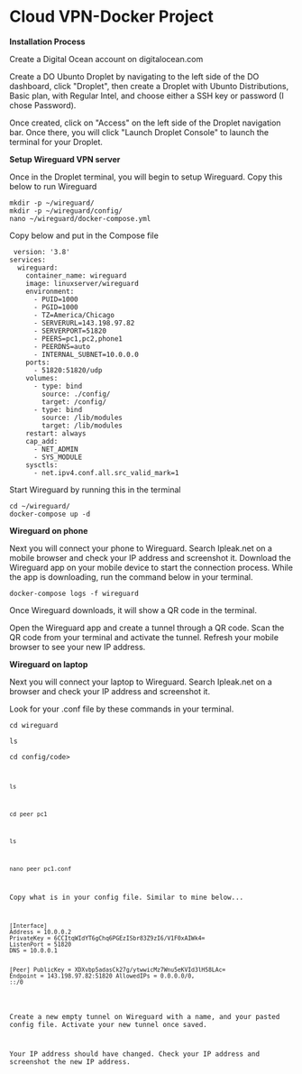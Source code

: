 # Cloud VPN-Docker Project

**Installation Process**
<p>Create a Digital Ocean account on digitalocean.com</p>
<p>Create a DO Ubunto Droplet by navigating to the left side of the DO dashboard, click "Droplet", then create a Droplet with Ubunto Distributions, Basic plan, with Regular Intel, and choose either a SSH key or password (I chose Password). </p>
<p>Once created, click on "Access" on the left side of the Droplet navigation bar. Once there, you will click "Launch Droplet Console" to launch the terminal for your Droplet. </p>

**Setup Wireguard VPN server**
<p>Once in the Droplet terminal, you will begin to setup Wireguard. Copy this below to run Wireguard</p>
<pre><code>mkdir -p ~/wireguard/
mkdir -p ~/wireguard/config/
nano ~/wireguard/docker-compose.yml</code></pre>

<p>Copy below and put in the Compose file</p>
<pre><code> version: '3.8'
services:
  wireguard:
    container_name: wireguard
    image: linuxserver/wireguard
    environment:
      - PUID=1000
      - PGID=1000
      - TZ=America/Chicago
      - SERVERURL=143.198.97.82
      - SERVERPORT=51820
      - PEERS=pc1,pc2,phone1
      - PEERDNS=auto
      - INTERNAL_SUBNET=10.0.0.0
    ports:
      - 51820:51820/udp
    volumes:
      - type: bind
        source: ./config/
        target: /config/
      - type: bind
        source: /lib/modules
        target: /lib/modules
    restart: always
    cap_add:
      - NET_ADMIN
      - SYS_MODULE
    sysctls:
      - net.ipv4.conf.all.src_valid_mark=1</code></pre>

<p>Start Wireguard by running this in the terminal</p>
<pre><code>cd ~/wireguard/
docker-compose up -d</code></pre>

**Wireguard on phone**
<p>Next you will connect your phone to Wireguard. Search Ipleak.net on a mobile browser and check your IP address and screenshot it. Download the Wireguard app on your mobile device to start the connection process. While the app is downloading, run the command below in your terminal.</p>
<pre><code>docker-compose logs -f wireguard</code></pre>
<p>Once Wireguard downloads, it will show a QR code in the terminal.</p>
<p>Open the Wireguard app and create a tunnel through a QR code. Scan the QR code from your terminal and activate the tunnel. Refresh your mobile browser to see your new IP address.</p>

**Wireguard on laptop**
<p>Next you will connect your laptop to Wireguard. Search Ipleak.net on a browser and check your IP address and screenshot it.</p>
<p>Look for your .conf file by these commands in your terminal.</p>
<pre><code>cd wireguard</code></pre>
<pre><code>ls</code></pre>
<pre><code>cd config/code></pre>
<pre><code>ls</code></pre>
<pre><code>cd peer_pc1</code></pre>
<pre><code>ls</code></pre>
<pre><code>nano peer_pc1.conf</code></pre>
<p>Copy what is in your config file. Similar to mine below...</p>
<pre><code>[Interface]
Address = 10.0.0.2
PrivateKey = 6CCItqWIdYT6gChq6PGEzISbr83Z9zI6/V1F0xAIWk4=
ListenPort = 51820
DNS = 10.0.0.1

[Peer]
PublicKey = XDXvbp5adasCk27g/ytwwicMz7Wnu5eKVId3lH58LAc=
Endpoint = 143.198.97.82:51820
AllowedIPs = 0.0.0.0/0, ::/0</code></pre>

<p>Create a new empty tunnel on Wireguard with a name, and your pasted config file. Activate your new tunnel once saved.</p>
<p>Your IP address should have changed. Check your IP address and screenshot the new IP address.</p>








